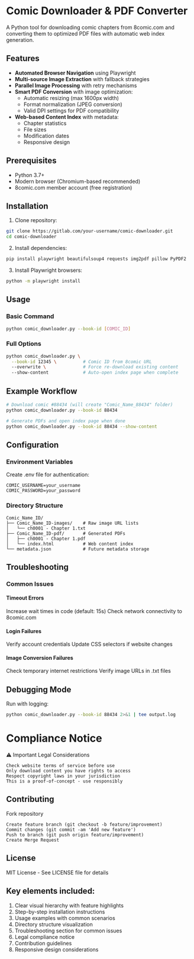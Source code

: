 # Comic Downloader & PDF Converter

A Python tool for downloading comic chapters from 8comic.com and converting them to optimized PDF files with automatic web index generation.

<!--![Workflow Diagram](https://via.placeholder.com/800x400.png?text=Comic+Downloader+Workflow) <!-- Replace with actual diagram if available -->

## Features

- **Automated Browser Navigation** using Playwright
- **Multi-source Image Extraction** with fallback strategies
- **Parallel Image Processing** with retry mechanisms
- **Smart PDF Conversion** with image optimization:
  - Automatic resizing (max 1600px width)
  - Format normalization (JPEG conversion)
  - Valid DPI settings for PDF compatibility
- **Web-based Content Index** with metadata:
  - Chapter statistics
  - File sizes
  - Modification dates
  - Responsive design

## Prerequisites

- Python 3.7+
- Modern browser (Chromium-based recommended)
- 8comic.com member account (free registration)

## Installation

1. Clone repository:
```bash
git clone https://gitlab.com/your-username/comic-downloader.git
cd comic-downloader
```

2. Install dependencies:
```bash
pip install playwright beautifulsoup4 requests img2pdf pillow PyPDF2
```

3. Install Playwright browsers:
```bash
python -m playwright install
```

## Usage
### Basic Command
```bash
python comic_downloader.py --book-id [COMIC_ID]
```

### Full Options
```bash
python comic_downloader.py \
  --book-id 12345 \          # Comic ID from 8comic URL
  --overwrite \              # Force re-download existing content
  --show-content             # Auto-open index page when complete
```

## Example Workflow
```bash
# Download comic #88434 (will create "Comic_Name_88434" folder)
python comic_downloader.py --book-id 88434

# Generate PDFs and open index page when done
python comic_downloader.py --book-id 88434 --show-content
```

## Configuration
### Environment Variables
Create .env file for authentication:
```text
COMIC_USERNAME=your_username
COMIC_PASSWORD=your_password
```

### Directory Structure
```text
Comic_Name_ID/
├── Comic_Name_ID-images/    # Raw image URL lists
│   └── ch0001 - Chapter 1.txt
├── Comic_Name_ID-pdf/       # Generated PDFs
│   ├── ch0001 - Chapter 1.pdf
│   └── index.html           # Web content index
└── metadata.json            # Future metadata storage
```

## Troubleshooting
### Common Issues
#### Timeout Errors

Increase wait times in code (default: 15s)
Check network connectivity to 8comic.com
#### Login Failures

Verify account credentials
Update CSS selectors if website changes
#### Image Conversion Failures

Check temporary internet restrictions
Verify image URLs in .txt files
## Debugging Mode

Run with logging:
```bash
python comic_downloader.py --book-id 88434 2>&1 | tee output.log
```

# Compliance Notice
⚠️ Important Legal Considerations

```text
Check website terms of service before use
Only download content you have rights to access
Respect copyright laws in your jurisdiction
This is a proof-of-concept - use responsibly
```

## Contributing

Fork repository
```text
Create feature branch (git checkout -b feature/improvement)
Commit changes (git commit -am 'Add new feature')
Push to branch (git push origin feature/improvement)
Create Merge Request
```

## License
MIT License - See LICENSE file for details

## Key elements included:
1. Clear visual hierarchy with feature highlights
2. Step-by-step installation instructions
3. Usage examples with common scenarios
4. Directory structure visualization
5. Troubleshooting section for common issues
6. Legal compliance notice
7. Contribution guidelines
8. Responsive design considerations
